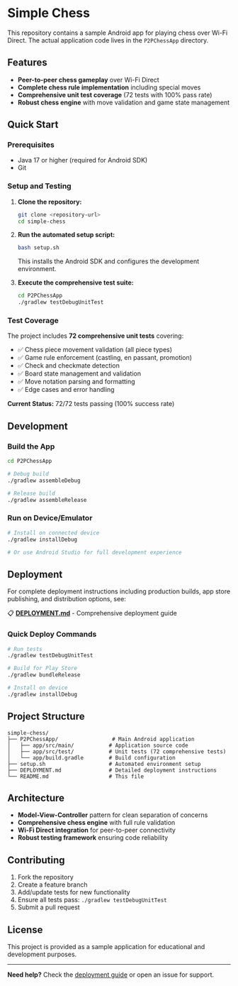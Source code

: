 # Simple Chess

This repository contains a sample Android app for playing chess over Wi-Fi Direct. The actual application code lives in the `P2PChessApp` directory.

## Features
- **Peer-to-peer chess gameplay** over Wi-Fi Direct
- **Complete chess rule implementation** including special moves
- **Comprehensive unit test coverage** (72 tests with 100% pass rate)
- **Robust chess engine** with move validation and game state management

## Quick Start

### Prerequisites
- Java 17 or higher (required for Android SDK)
- Git

### Setup and Testing
1. **Clone the repository:**
   ```bash
   git clone <repository-url>
   cd simple-chess
   ```

2. **Run the automated setup script:**
   ```bash
   bash setup.sh
   ```
   This installs the Android SDK and configures the development environment.

3. **Execute the comprehensive test suite:**
   ```bash
   cd P2PChessApp
   ./gradlew testDebugUnitTest
   ```

### Test Coverage
The project includes **72 comprehensive unit tests** covering:
- ✅ Chess piece movement validation (all piece types)
- ✅ Game rule enforcement (castling, en passant, promotion)
- ✅ Check and checkmate detection
- ✅ Board state management and validation
- ✅ Move notation parsing and formatting
- ✅ Edge cases and error handling

**Current Status:** 72/72 tests passing (100% success rate)

## Development

### Build the App
```bash
cd P2PChessApp

# Debug build
./gradlew assembleDebug

# Release build  
./gradlew assembleRelease
```

### Run on Device/Emulator
```bash
# Install on connected device
./gradlew installDebug

# Or use Android Studio for full development experience
```

## Deployment

For complete deployment instructions including production builds, app store publishing, and distribution options, see:

📋 **[DEPLOYMENT.md](DEPLOYMENT.md)** - Comprehensive deployment guide

### Quick Deploy Commands
```bash
# Run tests
./gradlew testDebugUnitTest

# Build for Play Store
./gradlew bundleRelease

# Install on device
./gradlew installDebug
```

## Project Structure
```
simple-chess/
├── P2PChessApp/                 # Main Android application
│   ├── app/src/main/           # Application source code
│   ├── app/src/test/           # Unit tests (72 comprehensive tests)
│   └── app/build.gradle        # Build configuration
├── setup.sh                    # Automated environment setup
├── DEPLOYMENT.md               # Detailed deployment instructions
└── README.md                   # This file
```

## Architecture
- **Model-View-Controller** pattern for clean separation of concerns
- **Comprehensive chess engine** with full rule validation
- **Wi-Fi Direct integration** for peer-to-peer connectivity
- **Robust testing framework** ensuring code reliability

## Contributing
1. Fork the repository
2. Create a feature branch
3. Add/update tests for new functionality
4. Ensure all tests pass: `./gradlew testDebugUnitTest`
5. Submit a pull request

## License
This project is provided as a sample application for educational and development purposes.

---

**Need help?** Check the [deployment guide](DEPLOYMENT.md) or open an issue for support.
